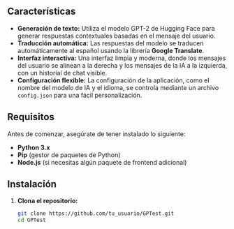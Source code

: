 ## Características

- **Generación de texto:** Utiliza el modelo GPT-2 de Hugging Face para generar respuestas contextuales basadas en el mensaje del usuario.
- **Traducción automática:** Las respuestas del modelo se traducen automáticamente al español usando la librería **Google Translate**.
- **Interfaz interactiva:** Una interfaz limpia y moderna, donde los mensajes del usuario se alinean a la derecha y los mensajes de la IA a la izquierda, con un historial de chat visible.
- **Configuración flexible:** La configuración de la aplicación, como el nombre del modelo de IA y el idioma, se controla mediante un archivo `config.json` para una fácil personalización.

## Requisitos

Antes de comenzar, asegúrate de tener instalado lo siguiente:

- **Python 3.x**
- **Pip** (gestor de paquetes de Python)
- **Node.js** (si necesitas algún paquete de frontend adicional)

## Instalación

1. **Clona el repositorio:**

   ```bash
   git clone https://github.com/tu_usuario/GPTest.git
   cd GPTest

